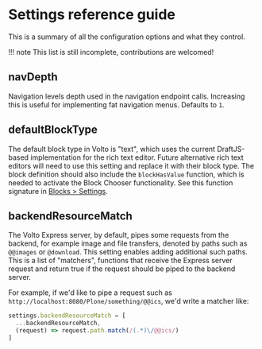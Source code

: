 # Settings reference guide

This is a summary of all the configuration options and what they control.

!!! note
    This list is still incomplete, contributions are welcomed!

## navDepth

Navigation levels depth used in the navigation endpoint calls. Increasing this is useful
for implementing fat navigation menus. Defaults to `1`.

## defaultBlockType

The default block type in Volto is "text", which uses the current DraftJS-based implementation for the rich text editor. Future alternative rich text editors will need to use this setting and replace it with their block type. The block definition should also include the `blockHasValue` function, which is needed to activate the Block Chooser functionality. See this function signature in [Blocks > Settings](../blocks/settings.md).

## backendResourceMatch

The Volto Express server, by default, pipes some requests from the backend, for
example image and file transfers, denoted by paths such as `@@images` or
`@download`. This setting enables adding additional such paths. This is a list
of "matchers", functions that receive the Express server request and return
true if the request should be piped to the backend server.

For example, if we'd like to pipe a request such as
`http://localhost:8080/Plone/something/@@ics`, we'd write a matcher like:

```jsx
settings.backendResourceMatch = [
  ...backendResourceMatch,
  (request) => request.path.match(/(.*)\/@@ics/)
]
```
